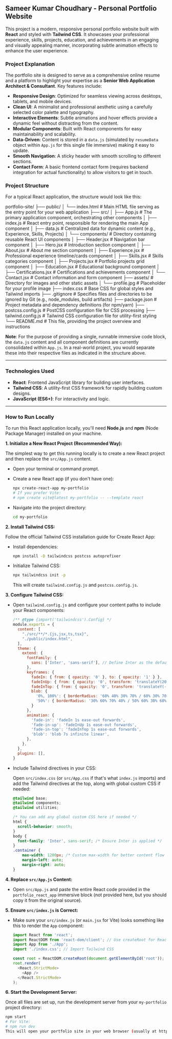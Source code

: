 Sameer Kumar Choudhary - Personal Portfolio Website
---

This project is a modern, responsive personal portfolio website built with **React** and styled with **Tailwind CSS**. It showcases your professional experience, skills, projects, education, and achievements in an engaging and visually appealing manner, incorporating subtle animation effects to enhance the user experience.

### Project Explanation

The portfolio site is designed to serve as a comprehensive online resume and a platform to highlight your expertise as a **Senior Web Application Architect & Consultant**. Key features include:

* **Responsive Design**: Optimized for seamless viewing across desktops, tablets, and mobile devices.
* **Clean UI**: A minimalist and professional aesthetic using a carefully selected color palette and typography.
* **Interactive Elements**: Subtle animations and hover effects provide a dynamic feel without distracting from the content.
* **Modular Components**: Built with React components for easy maintainability and scalability.
* **Data-Driven**: Content is stored in a `data.js` (simulated by `resumeData` object within `App.js` for this single file immersive) making it easy to update.
* **Smooth Navigation**: A sticky header with smooth scrolling to different sections.
* **Contact Form**: A basic frontend contact form (requires backend integration for actual functionality) to allow visitors to get in touch.

### Project Structure

For a typical React application, the structure would look like this:

portfolio-site/
├── public/
│   └── index.html               # Main HTML file serving as the entry point for your web application
├── src/
│   ├── App.js                   # The primary application component, orchestrating other components
│   ├── index.js                 # React entry point, responsible for rendering the main App component
│   ├── data.js                  # Centralized data for dynamic content (e.g., Experience, Skills, Projects)
│   └── components/              # Directory containing reusable React UI components
│       ├── Header.jsx           # Navigation bar component
│       ├── Hero.jsx             # Introduction section component
│       ├── About.jsx            # About me section component
│       ├── Experience.jsx       # Professional experience timeline/cards component
│       ├── Skills.jsx           # Skills categories component
│       ├── Projects.jsx         # Portfolio projects grid component
│       ├── Education.jsx        # Educational background component
│       ├── Certifications.jsx   # Certifications and achievements component
│       └── Contact.jsx          # Contact information and form component
├── assets/                      # Directory for images and other static assets
│   └── profile.jpg              # Placeholder for your profile image
├── index.css                    # Base CSS for global styles and Tailwind imports
├── .gitignore                   # Specifies files and directories to be ignored by Git (e.g., node_modules, build artifacts)
├── package.json                 # Project metadata and dependency definitions (for npm/yarn)
├── postcss.config.js            # PostCSS configuration file for CSS processing
├── tailwind.config.js           # Tailwind CSS configuration file for utility-first styling
└── README.md                    # This file, providing the project overview and instructions


**Note**: For the purpose of providing a single, runnable immersive code block, the `data.js` content and all component definitions are currently consolidated within `App.js`. In a real-world project, you would separate these into their respective files as indicated in the structure above.

---

### Technologies Used

* **React**: Frontend JavaScript library for building user interfaces.
* **Tailwind CSS**: A utility-first CSS framework for rapidly building custom designs.
* **JavaScript (ES6+)**: For interactivity and logic.

---

### How to Run Locally

To run this React application locally, you'll need **Node.js** and **npm** (Node Package Manager) installed on your machine.

**1. Initialize a New React Project (Recommended Way):**

The simplest way to get this running locally is to create a new React project and then replace the `src/App.js` content.

* Open your terminal or command prompt.
* Create a new React app (if you don't have one):

    ```bash
    npx create-react-app my-portfolio
    # If you prefer Vite:
    # npm create vite@latest my-portfolio -- --template react
    ```

* Navigate into the project directory:

    ```bash
    cd my-portfolio
    ```

**2. Install Tailwind CSS:**

Follow the official Tailwind CSS installation guide for Create React App:

* Install dependencies:

    ```bash
    npm install -D tailwindcss postcss autoprefixer
    ```

* Initialize Tailwind CSS:

    ```bash
    npx tailwindcss init -p
    ```

    This will create `tailwind.config.js` and `postcss.config.js`.

**3. Configure Tailwind CSS:**

* Open `tailwind.config.js` and configure your content paths to include your React components:

    ```javascript
    /** @type {import('tailwindcss').Config} */
    module.exports = {
      content: [
        "./src/**/*.{js,jsx,ts,tsx}",
        "./public/index.html",
      ],
      theme: {
        extend: {
          fontFamily: {
            sans: ['Inter', 'sans-serif'], // Define Inter as the default sans font
          },
          keyframes: {
            fadeIn: { from: { opacity: '0' }, to: { opacity: '1' } },
            fadeInUp: { from: { opacity: '0', transform: 'translateY(20px)' }, to: { opacity: '1', transform: 'translateY(0)' } },
            fadeInTop: { from: { opacity: '0', transform: 'translateY(-20px)' }, to: { opacity: '1', transform: 'translateY(0)' } },
            blob: {
              '0%, 100%': { borderRadius: '60% 40% 30% 70% / 60% 30% 70% 40%' },
              '50%': { borderRadius: '30% 60% 70% 40% / 50% 60% 30% 60%' },
            }
          },
          animation: {
            'fade-in': 'fadeIn 1s ease-out forwards',
            'fade-in-up': 'fadeInUp 1s ease-out forwards',
            'fade-in-top': 'fadeInTop 1s ease-out forwards',
            'blob': 'blob 7s infinite linear',
          },
        },
      },
      plugins: [],
    }
    ```

* Include Tailwind directives in your CSS:

    Open `src/index.css` (or `src/App.css` if that's what `index.js` imports) and add the Tailwind directives at the top, along with global custom CSS if needed:

    ```css
    @tailwind base;
    @tailwind components;
    @tailwind utilities;

    /* You can add any global custom CSS here if needed */
    html {
      scroll-behavior: smooth;
    }
    body {
      font-family: 'Inter', sans-serif; /* Ensure Inter is applied */
    }
    .container {
        max-width: 1200px; /* Custom max-width for better content flow */
        margin-left: auto;
        margin-right: auto;
    }
    ```

**4. Replace `src/App.js` Content:**

* Open `src/App.js` and paste the entire React code provided in the `portfolio_react_app` immersive block (not provided here, but you should copy it from the original source).

**5. Ensure `src/index.js` is Correct:**

* Make sure your `src/index.js` (or `main.jsx` for Vite) looks something like this to render the `App` component:

    ```javascript
    import React from 'react';
    import ReactDOM from 'react-dom/client'; // Use createRoot for React 18+
    import App from './App';
    import './index.css'; // Import Tailwind CSS

    const root = ReactDOM.createRoot(document.getElementById('root'));
    root.render(
      <React.StrictMode>
        <App />
      </React.StrictMode>
    );
    ```

**6. Start the Development Server:**

Once all files are set up, run the development server from your `my-portfolio` project directory:

```bash
npm start
# For Vite:
# npm run dev
This will open your portfolio site in your web browser (usually at http://localhost:3000).